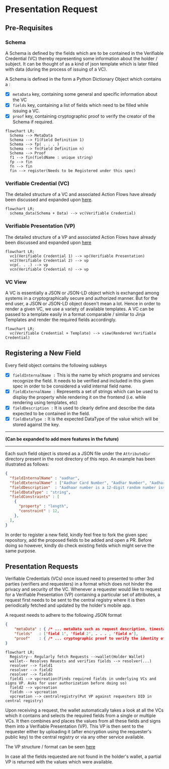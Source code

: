 # Presentation Request

## Pre-Requisites

### Schema

A Schema is defined by the fields which are to be contained in the Verifiable Credential (VC) thereby representing some information about the holder / subject. It can be thought of as a kind of json template which is later filled with data (during the process of issuing of a VC).

A Schema is defined in the form a Python Dictionary Object which contains a :
- [x] ```metaData``` key, containing some general and specific information about the VC
- [x] ```fields``` key, containing a list of fields which need to be filled while issuing a VC.
- [x] ```proof``` key, containing cryptographic proof to verify the creator of the Schema if required.

```mermaid
flowchart LR;
  Schema --> MetaData
  Schema --> f1(Field Definition 1)
  Schema --> fp( . . . )
  Schema --> fn(Field Definition n)
  Schema --> Proof
  f1 --> fin(fieldName : unique string)
  fp --> fin
  fn --> fin
  fin --> register(Needs to be Registered under this spec)
```

### Verifiable Credential (VC)

The detailed structure of a VC and associated Action Flows have already been discussed and expanded upon [here](https://github.com/Samagra-Development/competency_passbook/blob/main/dev-docs/Action%20Flows.md).

```mermaid
flowchart LR;
  schema_data(Schema + Data) --> vc(Verifiable Credential)
```

### Verifiable Presentation (VP)

The detailed structure of a VP and associated Action Flows have already been discussed and expanded upon [here](https://github.com/Samagra-Development/competency_passbook/blob/main/dev-docs/Action%20Flows.md)

```mermaid
flowchart LR;
  vc1(Verifiable Credential 1) --> vp(Verifiable Presentation)
  vc2(Verifiable Credential 2) --> vp
  vcp(. . .) --> vp
  vcn(Verifiable Credential n) --> vp
```

### VC View

A VC is essentially a JSON or JSON-LD object which is exchanged among systems in a cryptographically secure and authorized manner. But for the end user, a JSON or JSON-LD object dosen't mean a lot. Hence in order to render a given VC, we use a variety of available templates. A VC can be passed to a template easily in a format comparable / similar to Jinja Templates and render the required fields accordingly.

```mermaid
flowchart LR;
  vc(Verifiable Credential + Template) --> view(Rendered Verifiable Credential)
```

## Registering a New Field

Every field object contains the following subkeys
- [x] ```fieldInternalName :``` This is the name by which programs and services recognize the field. It needs to be verified and included in this given spec in order to be considered a valid internal field name.
- [x] ```fieldExternalName :``` Represents a set of strings which can be used to display the property while rendering it on the frontend (i.e. while rendering using templates, etc)
- [x] ```fieldDescription :``` It is used to clearly define and describe the data expected to be contained in the field.
- [x] ```fieldDataType :``` It is the expected DataType of the value which will be stored against the key.

<hr>

**(Can be expanded to add more features in the future)**

<hr>

Each such field object is stored as a JSON file under the ```AttributeDir``` directory present in the root directory of this repo. An example has been illustrated as follows:

```json
{
  "fieldInternalName" : "aadhar",
  "fieldExternalName" : ["Aadhar Card Number", "Aadhar Number", "Aadhar"],
  "fieldDescription"  : "Aadhaar number is a 12-digit random number issued by the UIDAI (“Authority”) . . .",
  "fieldDataType" : "string",
  "fieldConstraints" : [
    {
      "property" : "length",
      "constraint" : 12,
    },
  ],
}
```

In order to register a new field, kindly feel free to fork the given spec repository, add the proposed fields to be added and open a PR. Before doing so however, kindly do check existing fields which might serve the same purpose.

## Presentation Requests

Verifiable Credentials (VCs) once issued need to presented to other 3rd parties (verifiers and requesters) in a format which does not hinder the privacy and security of the VC. Whenever a requester would like to request for a Verifiable Presentation (VP) containing a particular set of attributes, a request first needs to be sent to the central registry where it is then periodically fetched and updated by the holder's mobile app.

A request needs to adhere to the following JSON format

```json
{
	"metaData" : { /* ... metaData such as request description, timestamp, etc */ },
	"fields"   : ['field 1', 'field 2', . . . , 'field n'],
	"proof"    : { /* ... cryptographic proof to verify the identity of the requester */ }
}
```

```mermaid
flowchart LR;
  Registry-- Regularly fetch Requests -->wallet(Holder Wallet)
  wallet-- Resolves Reuests and verifies fields --> resolver(...)
  resolver --> field1
  resolver --> field2
  resolver --> fieldn
  field1 --> vpcreation(Finds required fields in underlying VCs and signs VP. Asks for user authorization before doing so)
  field2 --> vpcreation
  fieldn --> vpcreation
  vpcreation --> centralregistry(Put VP against requesters DID in central registry)
```
Upon receiving a request, the wallet automatically takes a look at all the VCs which it contains and selects the required fields from a single or multiple VCs. It then combines and places the values from all these fields and signs them into a Verifiable Presentation (VP). This VP is then sent to the requester either by uploading it (after encryption using the requester's public key) to the central registry or via any other service available.

The VP structure / format can be seen [here](https://github.com/Samagra-Development/competency_passbook/blob/main/dev-docs/Action%20Flows.md)

In case all the fields requested are not found in the holder's wallet, a partial VP is returned with the values which were available. 
